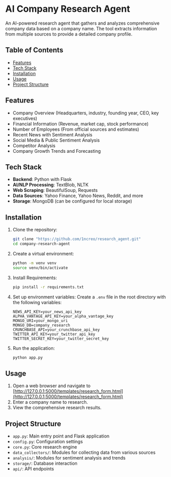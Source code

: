 # AI Company Research Agent

An AI-powered research agent that gathers and analyzes comprehensive company data based on a company name. The tool extracts information from multiple sources to provide a detailed company profile.

## Table of Contents

- [Features](#features)
- [Tech Stack](#tech-stack)
- [Installation](#installation)
- [Usage](#usage)
- [Project Structure](#project-structure)

## Features

- Company Overview (Headquarters, industry, founding year, CEO, key executives)
- Financial Information (Revenue, market cap, stock performance)
- Number of Employees (From official sources and estimates)
- Recent News with Sentiment Analysis
- Social Media & Public Sentiment Analysis
- Competitor Analysis
- Company Growth Trends and Forecasting

## Tech Stack

- **Backend**: Python with Flask
- **AI/NLP Processing**: TextBlob, NLTK
- **Web Scraping**: BeautifulSoup, Requests
- **Data Sources**: Yahoo Finance, Yahoo News, Reddit, and more
- **Storage**: MongoDB (can be configured for local storage)

## Installation

1. Clone the repository:
    ```bash
    git clone "https://github.com/1ncreo/research_agent.git"
    cd company-research-agent
    ```

2. Create a virtual environment:
    ```bash
    python -m venv venv
    source venv/bin/activate  
    ```

3. Install Requirements:
    ```bash
    pip install -r requirements.txt
    ```

4. Set up environment variables:
    Create a `.env` file in the root directory with the following variables:
    ```plaintext
    NEWS_API_KEY=your_news_api_key  
    ALPHA_VANTAGE_API_KEY=your_alpha_vantage_key  
    MONGO_URI=your_mongo_uri
    MONGO_DB=company_research
    CRUNCHBASE_API=your_crunchbase_api_key
    TWITTER_API_KEY=your_twitter_api_key
    TWITTER_SECRET_KEY=your_twitter_secret_key
    ```

5. Run the application:
    ```bash
    python app.py
    ```

## Usage

1. Open a web browser and navigate to [http://127.0.0.1:5000/templates/research_form.html](http://127.0.0.1:5000/templates/research_form.html)
2. Enter a company name to research.
3. View the comprehensive research results.

## Project Structure

- `app.py`: Main entry point and Flask application
- `config.py`: Configuration settings
- `core.py`: Core research engine
- `data_collectors/`: Modules for collecting data from various sources
- `analysis/`: Modules for sentiment analysis and trends
- `storage/`: Database interaction
- `api/`: API endpoints